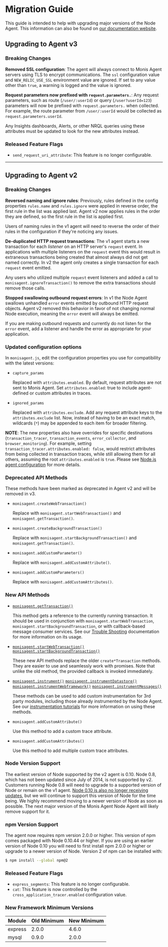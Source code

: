 
# Migration Guide
This guide is intended to help with upgrading major versions of the Node Agent.
This information can also be found on [our documentation website][upgrade-doc].

## Upgrading to Agent v3

### Breaking Changes

**Removed SSL configuration**: The agent will always connect to Monis Agent
servers using TLS to encrypt communications. The `ssl` configuration value and
`NEW_RELIC_USE_SSL` environment value are ignored. If set to any value other
than `true`, a warning is logged and the value is ignored.

**Request parameters now prefixed with `request.parameters.`**: Any request
parameters, such as route (`/user/:userId`) or query (`/user?userId=123`)
parameters will now be prefixed with `request.parameters.` when collected. For
example, the route parameter from `/user/:userId` would be collected as
`request.parameters.userId`.

Any Insights dashboards, Alerts, or other NRQL queries using these attributes
must be updated to look for the new attributes instead.

### Released Feature Flags

* `send_request_uri_attribute`: This feature is no longer configurable.

--------------------------------------------------------------------------------

## Upgrading to Agent v2

### Breaking Changes

**Reversed naming and ignore rules**: Previously, rules defined in the config
properties `rules.name` and `rules.ignore` were applied in reverse order, the
first rule in the list was applied last. Agent v2 now applies rules in the
order they are defined, so the first rule in the list is applied first.

Users of naming rules in the v1 agent will need to reverse the order of their
rules in the configuration if they're noticing any issues.

**De-duplicated HTTP request transactions**: The v1 agent starts a new
transaction for each _listener_ on an HTTP server's `request` event. In
applications with multiple listeners on the `request` event this would result
in extraneous transactions being created that almost always did not get named
correctly. In v2 the agent only creates a single transaction for each `request`
event emitted.

Any users who utilized multiple `request` event listeners and added a call to
`monisagent.ignoreTransaction()` to remove the extra transactions should remove
those calls.

**Stopped swallowing outbound request errors**: In v1 the Node Agent swallows
unhandled `error` events emitted by outbound HTTP request objects. Agent v2
removed this behavior in favor of not changing normal Node execution, meaning
the `error` event will always be emitted.

If you are making outbound requests and currently do not listen for the `error`
event, add a listener and handle the error as appropriate for your application.

### Updated configuration options

In `monisagent.js`, edit the configuration properties you use for compatibility
with the latest versions:

* `capture_params`

  Replaced with `attributes.enabled`. By default, request attributes are not
  sent to Monis Agent. Set `attributes.enabled`: true to include agent-defined or
  custom attributes in traces.

* `ignored_params`

  Replaced with `attributes.exclude`. Add any request attribute keys to the
  `attributes.exclude` list. Now, instead of having to be an exact match,
  wildcards (`*`) may be appended to each item for broader filtering.

**NOTE**: The new properties also have overrides for specific destinations
(`transaction_tracer`, `transaction_events`, `error_collector`, and
`browser_monitoring`). For example, setting
`transaction_tracer.attributes.enabled: false`, would restrict attributes from
being collected in transaction traces, while still allowing them for all others,
assuming the root `attributes.enabled` is `true`. Please see
[Node.js agent configuration](https://docs.monisagent.com/docs/agents/nodejs-agent/installation-configuration/nodejs-agent-configuration)
for more details.

### Deprecated API Methods
These methods have been marked as deprecated in Agent v2 and will be removed in
v3.

* `monisagent.createWebTransaction()`

  Replace with `monisagent.startWebTransaction()` and `monisagent.getTransaction()`.

* `monisagent.createBackgroundTransaction()`

  Replace with `monisagent.startBackgroundTransaction()` and `monisagent.getTransaction()`.

* `monisagent.addCustomParameter()`

  Replace with `monisagent.addCustomAttribute()`.

* `monisagent.addCustomParameters()`

  Replace with `monisagent.addCustomAttributes()`.

### New API Methods

* [`monisagent.getTransaction()`](https://monisagent.github.io/node-monisagent/docs/API.html#getTransaction)

  This method gets a reference to the currently running transaction. It should
  be used in conjunction with `monisagent.startWebTransaction`,
  `monisagent.startBackgroundTransaction`, or with callback-based message
  consumer services. See our [Trouble Shooting][messaging-troubleshooting-doc]
  documentation for more information on its usage.

* [`monisagent.startWebTransaction()`](https://monisagent.github.io/node-monisagent/docs/API.html#startWebTransaction)
  [`monisagent.startBackgroundTransaction()`](https://monisagent.github.io/node-monisagent/docs/API.html#startBackgroundTransaction)

  These new API methods replace the older `create*Transaction` methods. They
  are easier to use and seamlessly work with promises. Note that unlike the old
  method, the provided callback is invoked immediately.

* [`monisagent.instrument()`](https://monisagent.github.io/node-monisagent/docs/API.html#instrument)
  [`monisagent.instrumentDatastore()`](https://monisagent.github.io/node-monisagent/docs/API.html#instrumentDatastore)
  [`monisagent.instrumentWebframework()`](https://monisagent.github.io/node-monisagent/docs/API.html#instrumentWebframework)
  [`monisagent.instrumentMessages()`](https://monisagent.github.io/node-monisagent/docs/API.html#instrumentMessages)

  These methods can be used to add custom instrumentation for 3rd party modules,
  including those already instrumented by the Node Agent. See our
  [instrumentation tutorials][instrumentation-tutorial] for more information
  on using these methods.

* `monisagent.addCustomAttribute()`

  Use this method to add a custom trace attribute.

* `monisagent.addCustomAttributes()`

  Use this method to add multiple custom trace attributes.

### Node Version Support
The earliest version of Node supported by the v2 agent is 0.10. Node 0.8, which
has not been updated since July of 2014, is not supported by v2. Customers
running Node 0.8 will need to upgrade to a supported version of Node or remain
on the v1 agent. [Node 0.10 is also no longer receiving updates][node-lts-schedule],
but we will continue to support this version of Node for the time being. We
highly recommend moving to a newer version of Node as soon as possible. The
next major version of the Monis Agent Node Agent will likely remove support for
it.

### npm Version Support
The agent now requires npm version 2.0.0 or higher. This version of npm comes
packaged with Node 0.10.44 or higher. If you are using an earlier version of
Node 0.10 you will need to first install npm 2.0.0 or higher or upgrade to a
newer version of Node. Version 2 of npm can be installed with:

```sh
$ npm install --global npm@2
```

### Released Feature Flags
* `express_segments`: This feature is no longer configurable.
* `cat`: This feature is now controlled by the `cross_application_tracer.enabled`
  configuration value.

### New Framework Minimum Versions

| Module  | Old Minimum | New Minimum |
|---------|-------------|-------------|
| express | 2.0.0 | 4.6.0 |
| mysql   | 0.9.0 | 2.0.0 |


[upgrade-doc]: https://docs.monisagent.com/docs/agents/nodejs-agent/installation-configuration/upgrade-node-agent-versions
[messaging-troubleshooting-doc]: https://docs.monisagent.com/docs/agents/nodejs-agent/troubleshooting/troubleshoot-message-consumers
[instrumentation-tutorial]: https://monisagent.github.io/node-monisagent/docs/tutorial-Instrumentation-Basics.html
[node-lts-schedule]: https://github.com/nodejs/LTS/tree/2b4253#lts-schedule1
